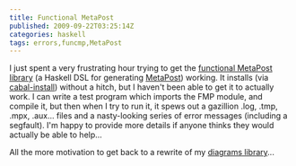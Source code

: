 ```yaml
---
title: Functional MetaPost
published: 2009-09-22T03:25:14Z
categories: haskell
tags: errors,funcmp,MetaPost
---
```


I just spent a very frustrating hour trying to get the <a href="http://cryp.to/funcmp/">functional MetaPost library</a> (a Haskell DSL for generating <a href="http://www.tug.org/metapost.html">MetaPost</a>) working.  It installs (via <a href="http://haskell.org/haskellwiki/Cabal-Install">cabal-install</a>) without a hitch, but I haven't been able to get it to actually work.  I can write a test program which imports the FMP module, and compile it, but then when I try to run it, it spews out a gazillion .log, .tmp, .mpx, .aux... files and a nasty-looking series of error messages (including a segfault).  I'm happy to provide more details if anyone thinks they would actually be able to help...

All the more motivation to get back to a rewrite of my <a href="http://code.haskell.org/diagrams/">diagrams library</a>...

